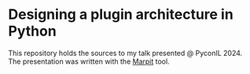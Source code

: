 # Designing a plugin architecture in Python

This repository holds the sources to my talk presented @ PyconIL 2024.
The presentation was written with the [Marpit][marp] tool.

[marp]: https://marpit.marp.app/